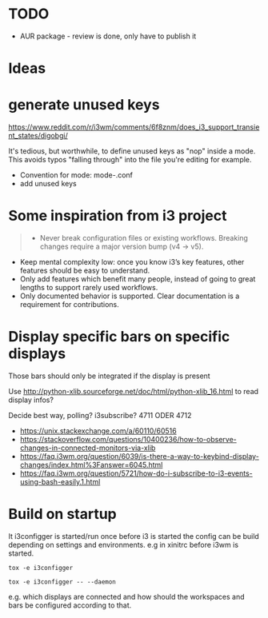 # TODO

* AUR package - review is done, only have to publish it

# Ideas

# generate unused keys

https://www.reddit.com/r/i3wm/comments/6f8znm/does_i3_support_transient_states/digobgi/

It's tedious, but worthwhile, to define unused keys as "nop" inside a mode. This avoids typos "falling through" into the file you're editing for example.

* Convention for mode: mode-<whatever>.conf
* add unused keys


# Some inspiration from i3 project

> * Never break configuration files or existing workflows. Breaking changes require a major version bump (v4 → v5).
* Keep mental complexity low: once you know i3’s key features, other features should be easy to understand.
* Only add features which benefit many people, instead of going to great lengths to support rarely used workflows.
* Only documented behavior is supported. Clear documentation is a requirement for contributions.

# Display specific bars on specific displays

Those bars should only be integrated if the display is present

Use http://python-xlib.sourceforge.net/doc/html/python-xlib_16.html to read display infos?

Decide best way, polling? i3subscribe?
4711 ODER 4712

* https://unix.stackexchange.com/a/60110/60516
* https://stackoverflow.com/questions/10400236/how-to-observe-changes-in-connected-monitors-via-xlib
* https://faq.i3wm.org/question/6039/is-there-a-way-to-keybind-display-changes/index.html%3Fanswer=6045.html
* https://faq.i3wm.org/question/5721/how-do-i-subscribe-to-i3-events-using-bash-easily.1.html


# Build on startup

It i3configger is started/run once before i3 is started the config can be build depending on settings and environments. e.g in xinitrc before i3wm is started.

    tox -e i3configger

    tox -e i3configger -- --daemon

e.g. which displays are connected and how should the workspaces and bars be configured according to that.

